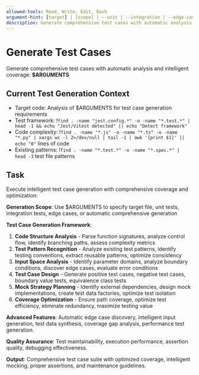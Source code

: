 ```yaml
---
allowed-tools: Read, Write, Edit, Bash
argument-hint: [target] | [scope] | --unit | --integration | --edge-cases | --automatic
description: Generate comprehensive test cases with automatic analysis and coverage optimization
---
```


# Generate Test Cases

Generate comprehensive test cases with automatic analysis and intelligent coverage: **$ARGUMENTS**

## Current Test Generation Context

- Target code: Analysis of $ARGUMENTS for test case generation requirements
- Test framework: !`find . -name "jest.config.*" -o -name "*.test.*" | head -1 && echo "Jest/Vitest detected" || echo "Detect framework"`
- Code complexity: !`find . -name "*.js" -o -name "*.ts" -o -name "*.py" | xargs wc -l 2>/dev/null | tail -1 | awk '{print $1}' || echo "0"` lines of code
- Existing patterns: !`find . -name "*.test.*" -o -name "*.spec.*" | head -3` test file patterns

## Task

Execute intelligent test case generation with comprehensive coverage and optimization:

**Generation Scope**: Use $ARGUMENTS to specify target file, unit tests, integration tests, edge cases, or automatic comprehensive generation

**Test Case Generation Framework**:

1. **Code Structure Analysis** - Parse function signatures, analyze control flow, identify branching paths, assess complexity metrics
2. **Test Pattern Recognition** - Analyze existing test patterns, identify testing conventions, extract reusable patterns, optimize consistency
3. **Input Space Analysis** - Identify parameter domains, analyze boundary conditions, discover edge cases, evaluate error conditions
4. **Test Case Design** - Generate positive test cases, negative test cases, boundary value tests, equivalence class tests
5. **Mock Strategy Planning** - Identify external dependencies, design mock implementations, create test data factories, optimize test isolation
6. **Coverage Optimization** - Ensure path coverage, optimize test efficiency, eliminate redundancy, maximize testing value

**Advanced Features**: Automatic edge case discovery, intelligent input generation, test data synthesis, coverage gap analysis, performance test generation.

**Quality Assurance**: Test maintainability, execution performance, assertion quality, debugging effectiveness.

**Output**: Comprehensive test case suite with optimized coverage, intelligent mocking, proper assertions, and maintenance guidelines.
